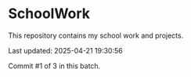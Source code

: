 # SchoolWork

This repository contains my school work and projects.

Last updated: 2025-04-21 19:30:56

Commit #1 of 3 in this batch.